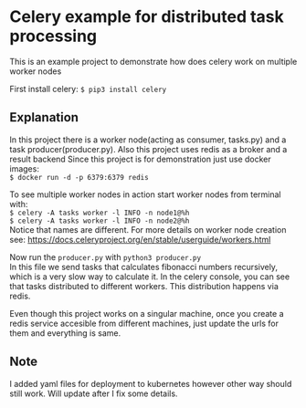 # Celery example for distributed task processing

This is an example project to demonstrate how does celery work on multiple worker nodes

First install celery:
`$ pip3 install celery`

## Explanation
In this project there is a worker node(acting as consumer, tasks.py) and a task producer(producer.py). 
Also this project uses redis as  a broker and a result backend
Since this project is for demonstration just use docker images:   
`$ docker run -d -p 6379:6379 redis`   



To see multiple worker nodes in action start worker nodes from terminal with:   
`$ celery -A tasks worker -l INFO -n node1@%h`  
`$ celery -A tasks worker -l INFO -n node2@%h`   
Notice that names are different. For more details on worker node creation see: https://docs.celeryproject.org/en/stable/userguide/workers.html


Now run the `producer.py` with `python3 producer.py`   
In this file we send tasks that calculates fibonacci numbers recursively, which is a very slow way to calculate it.
In the celery console, you can see that tasks distributed to different workers. This distribution happens via redis.

Even though this project works on a singular machine, once you create a redis service accesible from different machines, just update the urls for them and everything is same.

## Note 
I added yaml files for deployment to kubernetes however other way should still work. Will update after I fix some details.